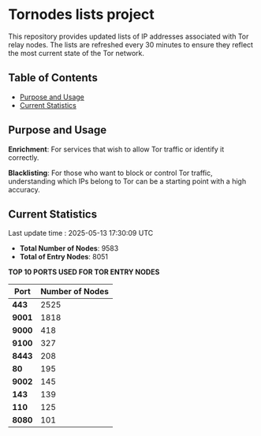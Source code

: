 # Tornodes lists project

This repository provides updated lists of IP addresses associated with Tor relay nodes. The lists are refreshed every 30 minutes to ensure they reflect the most current state of the Tor network.

## Table of Contents

- [Purpose and Usage](#purpose-and-usage)
- [Current Statistics](#current-statistics)


## Purpose and Usage

**Enrichment**: For services that wish to allow Tor traffic or identify it correctly.

**Blacklisting**: For those who want to block or control Tor traffic, understanding which IPs belong to Tor can be a starting point with a high accuracy.

## Current Statistics

Last update time : 2025-05-13 17:30:09 UTC

- **Total Number of Nodes**: 9583
- **Total of Entry Nodes**: 8051

**TOP 10 PORTS USED FOR TOR ENTRY NODES**

| **Port** | **Number of Nodes** |
|------|-----------------|
| **443**   | 2525  |
| **9001**   | 1818  |
| **9000**   | 418  |
| **9100**   | 327  |
| **8443**   | 208  |
| **80**   | 195  |
| **9002**   | 145  |
| **143**   | 139  |
| **110**   | 125  |
| **8080**   | 101  |

